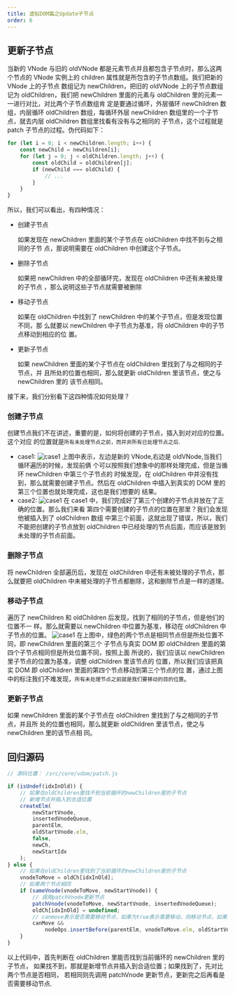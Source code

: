 ```yaml
---
title: 虚拟DOM篇之Update子节点
order: 6
---
```


## 更新子节点

当新的 VNode 与旧的 oldVNode 都是元素节点并且都包含子节点时，那么这两个节点的
VNode 实例上的 children 属性就是所包含的子节点数组。我们把新的 VNode 上的子节点
数组记为 newChildren，把旧的 oldVNode 上的子节点数组记为 oldChildren，我们把
newChildren 里面的元素与 oldChildren 里的元素一一进行对比，对比两个子节点数组肯
定是要通过循环，外层循环 newChildren 数组，内层循环 oldChildren 数组，每循环外层
newChildren 数组里的一个子节点，就去内层 oldChildren 数组里找看有没有与之相同的
子节点，这个过程就是 patch 子节点的过程。伪代码如下：

```js
for (let i = 0; i < newChildren.length; i++) {
	const newChild = newChildren[i];
	for (let j = 0; j < oldChildren.length; j++) {
		const oldChild = oldChildren[j];
		if (newChild === oldChild) {
			// ...
		}
	}
}
```

所以，我们可以看出，有四种情况：

-   创建子节点

    如果发现在 newChildren 里面的某个子节点在 oldChildren 中找不到与之相同的子节
    点，那说明需要在 oldChildren 中创建这个子节点。

-   删除子节点

    如果把 newChildren 中的全部循环完，发现在 oldChildren 中还有未被处理的子节点
    ，那么说明这些子节点就需要被删除

-   移动子节点

    如果在 oldChildren 中找到了 newChildren 中的某个子节点，但是发现位置不同，那
    么就要以 newChildren 中子节点为基准，将 oldChildren 中的子节点移动到相应的位
    置。

-   更新子节点

    如果 newChildren 里面的某个子节点在 oldChildren 里找到了与之相同的子节点，并
    且所处的位置也相同，那么就更新 oldChildren 里该节点，使之与 newChildren 里的
    该节点相同。

接下来，我们分别看下这四种情况如何处理？

### 创建子节点

创建节点我们不在讲述，重要的是，如何将创建的子节点，插入到对对应的位置。这个对应
的位置就是`所有未处理节点之前，而并非所有已处理节点之后`.

-   case1:
    ![case1](http://leexiaop.github.io/statics/ibadgers/code/vue2/update_son_vnode_1.png)
    上图中表示，左边是新的 VNode,右边是 oldVNode,当我们循环遍历的时候，发现前俩
    个可以按照我们想象中的那样处理完成，但是当循环 newChildren 中第三个子节点的
    时候发现，在 oldChildren 中并没有找到，那么就需要创建子节点。然后在
    oldChildren 中插入到真实的 DOM 里的第三个位置也就处理完成，这也是我们想要的
    结果。
-   case2:
    ![case1](http://leexiaop.github.io/statics/ibadgers/code/vue2/update_son_vnode_2.png)
    在 case1 中，我们完成好了第三个创建的子节点并放在了正确的位置。那么我们来看
    第四个需要创建的子节点的位置在那里？我们会发现他被插入到了 oldChildren 数组
    中第三个前面，这就出现了错误，所以，我们不能把创建的子节点放到 oldChildren
    中已经处理的节点后面，而应该是放到未处理的子节点前面。

### 删除子节点

将 newChildren 全部遍历后，发现在 oldChildren 中还有未被处理的子节点，那么就要把
oldChildren 中未被处理的子节点都删除，这和删除节点是一样的道理。

### 移动子节点

遍历了 newChildren 和 oldChildren 后发现，找到了相同的子节点，但是他们的位置不一
样。那么就需要以 newChildren 中位置为基准，移动在 oldChildren 中子节点的位置。
![case1](http://leexiaop.github.io/statics/ibadgers/code/vue2/update_son_vnode_3.png)
在上图中，绿色的两个节点是相同节点但是所处位置不同，即 newChildren 里面的第三个
子节点与真实 DOM 即 oldChildren 里面的第四个子节点相同但是所处位置不同，按照上面
所说的，我们应该以 newChildren 里子节点的位置为基准，调整 oldChildren 里该节点的
位置，所以我们应该把真实 DOM 即 oldChildren 里面的第四个节点移动到第三个节点的位
置，通过上图中的标注我们不难发现，`所有未处理节点之前就是我们要移动的目的位置`。

### 更新子节点

如果 newChildren 里面的某个子节点在 oldChildren 里找到了与之相同的子节点，并且所
处的位置也相同，那么就更新 oldChildren 里该节点，使之与 newChildren 里的该节点相
同。

## 回归源码

```js
// 源码位置： /src/core/vdom/patch.js

if (isUndef(idxInOld)) {
	// 如果在oldChildren里找不到当前循环的newChildren里的子节点
	// 新增节点并插入到合适位置
	createElm(
		newStartVnode,
		insertedVnodeQueue,
		parentElm,
		oldStartVnode.elm,
		false,
		newCh,
		newStartIdx
	);
} else {
	// 如果在oldChildren里找到了当前循环的newChildren里的子节点
	vnodeToMove = oldCh[idxInOld];
	// 如果两个节点相同
	if (sameVnode(vnodeToMove, newStartVnode)) {
		// 调用patchVnode更新节点
		patchVnode(vnodeToMove, newStartVnode, insertedVnodeQueue);
		oldCh[idxInOld] = undefined;
		// canmove表示是否需要移动节点，如果为true表示需要移动，则移动节点，如果为false则不用移动
		canMove &&
			nodeOps.insertBefore(parentElm, vnodeToMove.elm, oldStartVnode.elm);
	}
}
```

以上代码中，首先判断在 oldChildren 里能否找到当前循环的 newChildren 里的子节点，
如果找不到，那就是新增节点并插入到合适位置；如果找到了，先对比两个节点是否相同，
若相同则先调用 patchVnode 更新节点，更新完之后再看是否需要移动节点.
